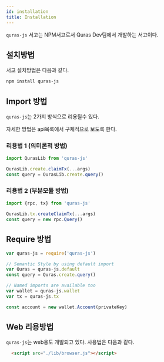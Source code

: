 ```yaml
---
id: installation
title: Installation
---
```


`quras-js` 서고는 NPM서고로서 Quras Dev팀에서 개발하는 서고이다.

## 설치방법

서고 설치방법은 다음과 같다.

```sh
npm install quras-js
```

## Import 방법

`quras-js`는 2가지 방식으로 리용될수 있다.

자세한 방법은 api목록에서 구체적으로 보도록 한다.

### 리용법 1 (의미론적 방법)

```js
import QurasLib from 'quras-js'

QurasLib.create.claimTx(...args)
const query = QurasLib.create.query()
```

### 리용법 2 (부분모듈 방법)

```js
import {rpc, tx} from 'quras-js'

QurasLib.tx.createClaimTx(...args)
const query = new rpc.Query()
```

## Require 방법

```js
var quras-js = require('quras-js')

// Semantic Style by using default import
var Quras = quras-js.default
const query = Quras.create.query()

// Named imports are available too
var wallet = quras-js.wallet
var tx = quras-js.tx

const account = new wallet.Account(privateKey)
```

## Web 리용방법

`quras-js`는 web용도 개발되고 있다.
사용법은 다음과 같다.

```html
  <script src="./lib/browser.js"></script>
```
